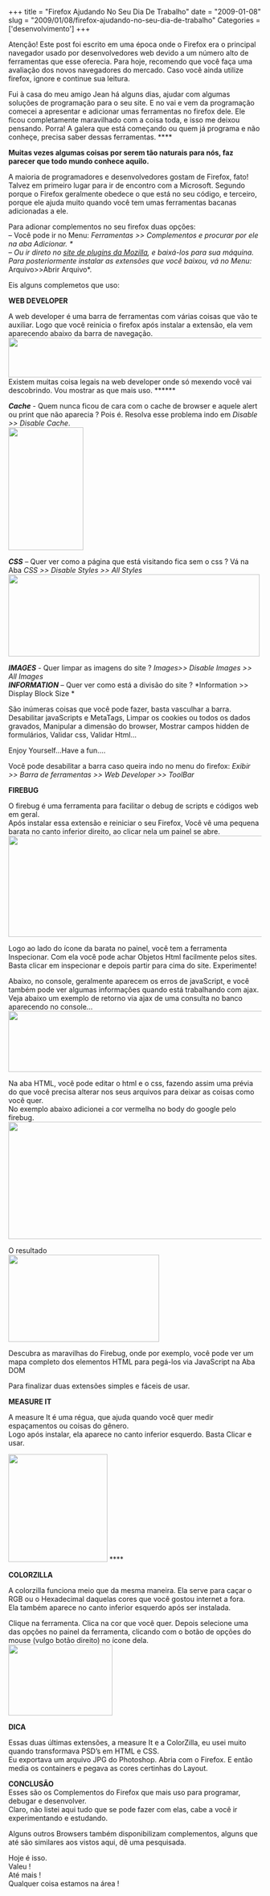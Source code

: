 +++
title = "Firefox Ajudando No Seu Dia De Trabalho"
date = "2009-01-08"
slug = "2009/01/08/firefox-ajudando-no-seu-dia-de-trabalho"
Categories = ['desenvolvimento']
+++

<div id="atencao">
  Atenção! Este post foi escrito em uma época onde o Firefox era o principal navegador usado por desenvolvedores web devido a um número alto de ferramentas que esse oferecia. Para hoje, recomendo que você faça uma avaliação dos novos navegadores do mercado. Caso você ainda utilize firefox, ignore e continue sua leitura.
</div>


<p>Fui à casa do meu amigo Jean há alguns dias, ajudar com algumas soluções de programação para o seu site. E no vai e vem da programação comecei a apresentar e adicionar umas ferramentas no firefox dele. Ele ficou completamente maravilhado com a coisa toda, e isso me deixou pensando. Porra! A galera que está começando ou quem já programa e não conheçe, precisa saber dessas ferramentas. ****</p>

<p><strong>Muitas vezes algumas coisas por serem tão naturais para nós, faz parecer que todo mundo conhece aquilo.</strong></p>

<p>A maioria de programadores e desenvolvedores gostam de Firefox, fato!<br/>
Talvez em primeiro lugar para ir de encontro com a Microsoft. Segundo porque o Firefox geralmente obedece o que está no seu código, e terceiro, porque ele ajuda muito quando você tem umas ferramentas bacanas adicionadas a ele.</p>

<p>Para adionar complementos no seu firefox duas opções:<br/>
&#8211; Você pode ir no Menu: <em>Ferramentas >> Complementos e procurar por ele na aba Adicionar. *<br/>
&#8211; Ou ir direto no <a href="https://addons.mozilla.org/pt-BR/firefox/">site de plugins da Mozilla</a>, e baixá-los para sua máquina. Para posteriormente instalar as extensões que você baixou, vá no Menu: </em>Arquivo>>Abrir Arquivo*.</p>

<p>Eis alguns complemetos que uso: <!--more--></p>

<p><strong>WEB DEVELOPER</strong></p>

<p>A web developer é uma barra de ferramentas com várias coisas que vão te auxiliar. Logo que você reinicia o firefox após instalar a extensão, ela vem aparecendo abaixo da barra de navegação. <a href="../../assets/uploads/2009/01/post0.jpg"><img class="alignnone size-full wp-image-23" title="post0" src="../../assets/uploads/2009/01/post0.jpg" alt="" width="627" height="79" /></a> Existem muitas coisa legais na web developer onde só mexendo você vai descobrindo. Vou mostrar as que mais uso. ******</p>

<p><em><strong>Cache</strong> </em>- Quem nunca ficou de cara com o cache de browser e aquele alert ou print que não aparecia ? Pois é. Resolva esse problema indo em <em>Disable >> Disable Cache</em>.<br/>
<a href="../../assets/uploads/2009/01/post.jpg"><img class="alignnone size-full wp-image-24" title="post" src="../../assets/uploads/2009/01/post.jpg" alt="" width="149" height="244" /></a><br style='clear: both;' /></p>

<p><strong><em>CSS</em></strong> &#8211; Quer ver como a página que está visitando fica sem o css ? Vá na Aba <em>CSS >> Disable Styles >> All Styles</em><br/>
<a href="../../assets/uploads/2009/01/post1.jpg"><img class="alignnone size-full wp-image-25" title="post1" src="../../assets/uploads/2009/01/post1.jpg" alt="" width="500" height="163" /></a><br style='clear: both;' /></p>

<p><em><strong>IMAGES</strong> </em>- Quer limpar as imagens do site ? <em>Images>> Disable Images >> All Images</em> <strong><em><br/>
INFORMATION</em></strong> &#8211; Quer ver como está a divisão do site ? *Information >> Display Block Size *</p>

<p>São inúmeras coisas que você pode fazer, basta vasculhar a barra. Desabilitar javaScripts e MetaTags, Limpar os cookies ou todos os dados gravados, Manipular a dimensão do browser, Mostrar campos hidden de formulários, Validar css, Validar Html&#8230;</p>

<p>Enjoy Yourself&#8230;Have a fun&#8230;.</p>

<p>Você pode desabilitar a barra caso queira indo no menu do firefox: <em>Exibir >> Barra de ferramentas >> Web Developer >> ToolBar</em></p>

<p><strong>FIREBUG </strong></p>

<p>O firebug é uma ferramenta para facilitar o debug de scripts e códigos web em geral.<br/>
Após instalar essa extensão e reiniciar o seu Firefox, Você vê uma pequena barata no canto inferior direito, ao clicar nela um painel se abre.<br/>
<a href="../../assets/uploads/2009/01/post2.jpg"><img class="alignnone size-full wp-image-26" title="post2" src="../../assets/uploads/2009/01/post2.jpg" alt="" width="604" height="201" /></a><br style='clear: both;' /></p>

<p>Logo ao lado do ícone da barata no painel, você tem a ferramenta Inspecionar. Com ela você pode achar Objetos Html facilmente pelos sites.<br/>
Basta clicar em inspecionar e depois partir para cima do site. Experimente!</p>

<p>Abaixo, no console, geralmente aparecem os erros de javaScript, e você também pode ver algumas informações quando está trabalhando com ajax.<br/>
Veja abaixo um exemplo de retorno via ajax de uma consulta no banco aparecendo no console&#8230;<br/>
<a href="../../assets/uploads/2009/01/post4.jpg"><img class="alignnone size-full wp-image-27" title="post4" src="../../assets/uploads/2009/01/post4.jpg" alt="" width="632" height="121" /></a><br style='clear: both;' /></p>

<p>Na aba HTML, você pode editar o html e o css, fazendo assim uma prévia do que você precisa alterar nos seus arquivos para deixar as coisas como você quer.<br/>
No exemplo abaixo adicionei a cor vermelha no body do google pelo firebug.<br/>
<a href="../../assets/uploads/2009/01/post5.jpg"><img class="alignnone size-full wp-image-28" title="post5" src="../../assets/uploads/2009/01/post5.jpg" alt="" width="636" height="233" /></a><br style='clear: both;' /></p>

<p>O resultado<br/>
<a href="../../assets/uploads/2009/01/post6.jpg"><img class="alignnone size-medium wp-image-29" title="post6" src="../../assets/uploads/2009/01/post6.jpg" alt="" width="300" height="173" /></a><br style='clear: both;' /></p>

<p>Descubra as maravilhas do Firebug, onde por exemplo, você pode ver um mapa completo dos elementos HTML para pegá-los via JavaScript na Aba DOM</p>

<p>Para finalizar duas extensões simples e fáceis de usar.</p>

<p><strong>MEASURE IT </strong></p>

<p>A measure It é uma régua, que ajuda quando você quer medir espaçamentos ou coisas do gênero.<br/>
Logo após instalar, ela aparece no canto inferior esquerdo. Basta Clicar e usar.</p>

<p><a href="../../assets/uploads/2009/01/post7.jpg"><img class="alignnone size-full wp-image-30" title="post7" src="../../assets/uploads/2009/01/post7.jpg" alt="" width="197" height="214" /></a> ****<br style='clear: both;' /></p>

<p><strong>COLORZILLA</strong></p>

<p>A colorzilla funciona meio que da mesma maneira. Ela serve para caçar o RGB ou o Hexadecimal daquelas cores que você gostou internet a fora.<br/>
Ela também aparece no canto inferior esquerdo após ser instalada.</p>

<p>Clique na ferramenta. Clica na cor que você quer. Depois selecione uma das opções no painel da ferramenta, clicando com o botão de opções do mouse (vulgo botão direito) no ícone dela.<br/>
<a href="../../assets/uploads/2009/01/post8.jpg"><img class="alignnone size-full wp-image-31" title="post8" src="../../assets/uploads/2009/01/post8.jpg" alt="" width="207" height="141" /></a><br style='clear: both;' /></p>

<p><strong>DICA</strong></p>

<p>Essas duas últimas extensões, a measure It e a ColorZilla, eu usei muito quando transformava PSD&#8217;s em HTML e CSS.<br/>
Eu exportava um arquivo JPG do Photoshop. Abria com o Firefox. E então media os containers e pegava as cores certinhas do Layout.</p>

<p><strong>CONCLUSÃO</strong><br/>
Esses são os Complementos do Firefox que mais uso para programar, debugar e desenvolver.<br/>
Claro, não listei aqui tudo que se pode fazer com elas, cabe a você ir experimentando e estudando.</p>

<p>Alguns outros Browsers também disponibilizam complementos, alguns que até são similares aos vistos aqui, dê uma pesquisada.</p>

<p>Hoje é isso.<br/>
Valeu !<br/>
Até mais !<br/>
Qualquer coisa estamos na área !</p>
